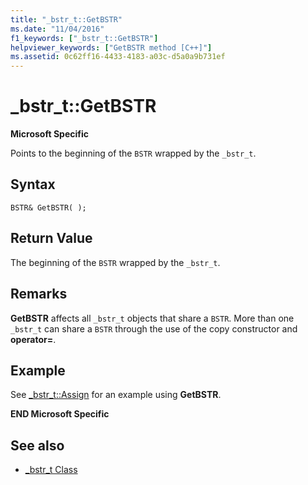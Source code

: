 ```yaml
---
title: "_bstr_t::GetBSTR"
ms.date: "11/04/2016"
f1_keywords: ["_bstr_t::GetBSTR"]
helpviewer_keywords: ["GetBSTR method [C++]"]
ms.assetid: 0c62ff16-4433-4183-a03c-d5a0a9b731ef
---
```

# _bstr_t::GetBSTR

**Microsoft Specific**

Points to the beginning of the `BSTR` wrapped by the `_bstr_t`.

## Syntax

```
BSTR& GetBSTR( );
```

## Return Value

The beginning of the `BSTR` wrapped by the `_bstr_t`.

## Remarks

**GetBSTR** affects all `_bstr_t` objects that share a `BSTR`. More than one `_bstr_t` can share a `BSTR` through the use of the copy constructor and **operator=**.

## Example

See [_bstr_t::Assign](../cpp/bstr-t-assign.md) for an example using **GetBSTR**.

**END Microsoft Specific**

## See also

- [_bstr_t Class](../cpp/bstr-t-class.md)
